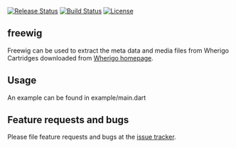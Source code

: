 [![Release Status](https://img.shields.io/pub/v/freewig.svg)][pub_dev] 
[![Build Status](https://github.com/mars3142/freewig/workflows/build/badge.svg)][github] 
[![License](https://img.shields.io/badge/License-MIT-blue.svg)][license]

## freewig

Freewig can be used to extract the meta data and media files from Wherigo Cartridges downloaded from [Wherigo homepage][wherigo_hp].

## Usage

An example can be found in example/main.dart

## Feature requests and bugs

Please file feature requests and bugs at the [issue tracker][tracker].

[github]: https://github.com/mars3142/freewig
[tracker]: https://github.com/mars3142/freewig/issues
[license]: https://opensource.org/licenses/MIT
[pub_dev]: https://pub.dartlang.org/packages/freewig
[wherigo_hp]: https://www.wherigo.com/
